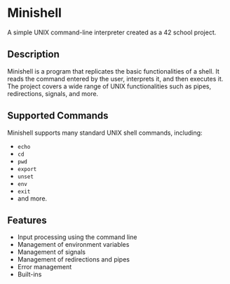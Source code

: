 # Minishell

A simple UNIX command-line interpreter created as a 42 school project.

## Description

Minishell is a program that replicates the basic functionalities of a shell. It reads the command entered by the user, interprets it, and then executes it. The project covers a wide range of UNIX functionalities such as pipes, redirections, signals, and more.

## Supported Commands

Minishell supports many standard UNIX shell commands, including:
- `echo`
- `cd`
- `pwd`
- `export`
- `unset`
- `env`
- `exit`
- and more.

## Features

- Input processing using the command line
- Management of environment variables
- Management of signals
- Management of redirections and pipes
- Error management
- Built-ins
